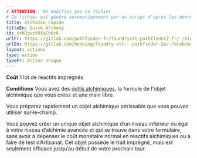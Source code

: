 ```yaml
---
# ATTENTION : Ne modifiez pas ce fichier
# Ce fichier est généré automatiquement par un script d'après les données du module Foundry VTT officiel et de sa traduction
title: Alchimie rapide
titleEn: Quick Alchemy
id: yzNJgwzV9XqEhKc6
urlFr: https://gitlab.com/pathfinder-fr/foundryvtt-pathfinder2-fr/-/blob/master/data/actions/yzNJgwzV9XqEhKc6.htm
urlEn: https://gitlab.com/hooking/foundry-vtt---pathfinder-2e/-/blob/master/packs/data/actions.db/quick-alchemy.json
layout: actions
type: action
typeFr: Action Unique
---
```

**Coût** 1 lot de réactifs imprégnés

**Conditions** Vous avez des [outils alchimiques](../équipements/outils-d-alchimiste.md), la formule de l'objet alchimique que vous créez et une main libre.

Vous préparez rapidement un objet alchimique périssable que vous pouvez utiliser sur‑le‑champ.

Vous pouvez créer un unique objet alchimique d’un niveau inférieur ou égal à votre niveau d’alchimie avancée et qui se trouve dans votre formulaire, sans avoir à dépenser le coût monétaire normal en réactifs alchimiques ou à faire de test d’Artisanat. Cet objet possède le trait imprégné, mais est seulement efficace jusqu’au début de votre prochain tour.
